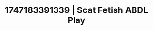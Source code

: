 ---
categories:
- Mutual desire
- Natural curves
- Erotic audiobooks
- Virtual reality
- Sensual touch
image: /assets/images/1747183391339.jpg
layout: post
seo:
  description: Featured content with exclusive Scat Fetish, ABDL Play. HD images available.
  keywords: Scat Fetish, ABDL Play
  og_image: /assets/images/1747183391339.jpg
  schema_type: VisualArtwork
tags:
- ABDL Play
- Scat Fetish
- '#1747183391339'
title: 1747183391339 | Scat Fetish ABDL Play
---